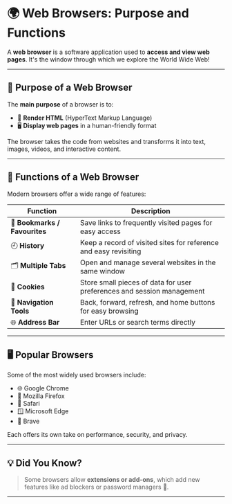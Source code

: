 # 🌍 Web Browsers: Purpose and Functions

A **web browser** is a software application used to **access and view web pages**. It's the window through which we explore the World Wide Web!

---

## 🎯 Purpose of a Web Browser

The **main purpose** of a browser is to:

- 📄 **Render HTML** (HyperText Markup Language)
- 🖥️ **Display web pages** in a human-friendly format

The browser takes the code from websites and transforms it into text, images, videos, and interactive content.

---

## 🧰 Functions of a Web Browser

Modern browsers offer a wide range of features:

| Function                        | Description                                                                 |
|---------------------------------|-----------------------------------------------------------------------------|
| 🔖 **Bookmarks / Favourites**    | Save links to frequently visited pages for easy access                     |
| 🕘 **History**                  | Keep a record of visited sites for reference and easy revisiting           |
| 🗂️ **Multiple Tabs**            | Open and manage several websites in the same window                        |
| 🍪 **Cookies**                  | Store small pieces of data for user preferences and session management     |
| 🧭 **Navigation Tools**         | Back, forward, refresh, and home buttons for easy browsing                 |
| 🌐 **Address Bar**             | Enter URLs or search terms directly                                        |

---

## 🖥️ Popular Browsers

Some of the most widely used browsers include:

- 🌐 Google Chrome  
- 🦊 Mozilla Firefox  
- 🧭 Safari  
- 🪟 Microsoft Edge  
- 🧱 Brave  

Each offers its own take on performance, security, and privacy.

---

## 💡 Did You Know?

> Some browsers allow **extensions or add-ons**, which add new features like ad blockers or password managers 🔐.

---


